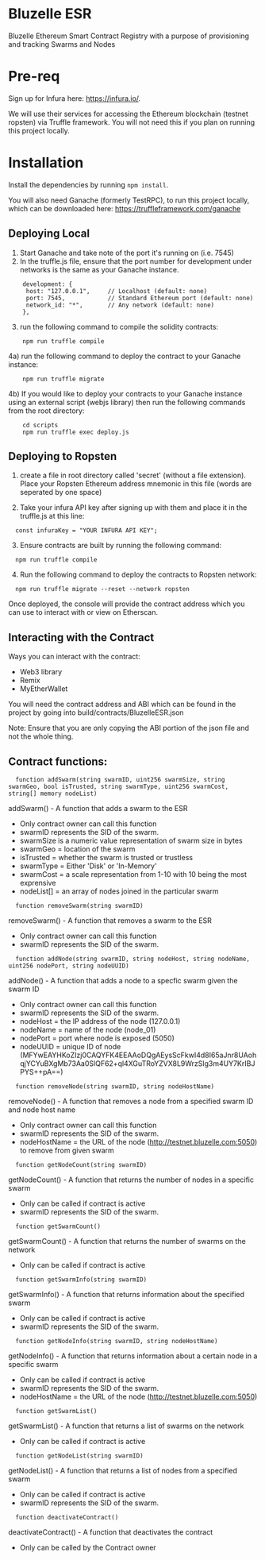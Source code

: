 # Bluzelle ESR

Bluzelle Ethereum Smart Contract Registry with a purpose of provisioning and tracking Swarms and Nodes

# Pre-req
Sign up for Infura here: https://infura.io/.

We will use their services for accessing the Ethereum blockchain (testnet ropsten) via Truffle framework.  You will not need this if you plan on running this project locally.

# Installation

Install the dependencies by running `npm install`.

You will also need Ganache (formerly TestRPC), to run this project locally, which can be downloaded here: https://truffleframework.com/ganache


## Deploying Local

1) Start Ganache and take note of the port it's running on (i.e. 7545)
2) In the truffle.js file, ensure that the port number for development under networks is the same as your Ganache instance.

```
    development: {
     host: "127.0.0.1",     // Localhost (default: none)
     port: 7545,            // Standard Ethereum port (default: none)
     network_id: "*",       // Any network (default: none)
    },
```

3) run the following command to compile the solidity contracts:
```
    npm run truffle compile
```

4a) run the following command to deploy the contract to your Ganache instance:
```
    npm run truffle migrate
```

4b) If you would like to deploy your contracts to your Ganache instance using an external script (webjs library) then run the following commands from the root directory:
```
    cd scripts
    npm run truffle exec deploy.js
```


## Deploying to Ropsten
1) create a file in root directory called 'secret' (without a file extension).  Place your Ropsten Ethereum address mnemonic in this file (words are seperated by one space)

2) Take your infura API key after signing up with them and place it in the truffle.js at this line:

```
  const infuraKey = "YOUR INFURA API KEY";
```

3) Ensure contracts are built by running the following command:
```
  npm run truffle compile
```

4) Run the following command to deploy the contracts to Ropsten network:
```
  npm run truffle migrate --reset --network ropsten
```

Once deployed, the console will provide the contract address which you can use to interact with or view on Etherscan.

## Interacting with the Contract

Ways you can interact with the contract:

  - Web3 library 
  - Remix
  - MyEtherWallet

You will need the contract address and ABI which can be found in the project by going into build/contracts/BluzelleESR.json

Note: Ensure that you are only copying the ABI portion of the json file and not the whole thing.

## Contract functions:

```
  function addSwarm(string swarmID, uint256 swarmSize, string swarmGeo, bool isTrusted, string swarmType, uint256 swarmCost, string[] memory nodeList)
```

addSwarm() - A function that adds a swarm to the ESR

  - Only contract owner can call this function
  - swarmID represents the SID of the swarm. 
  - swarmSize is a numeric value representation of swarm size in bytes
  - swarmGeo = location of the swarm
  - isTrusted = whether the swarm is trusted or trustless
  - swarmType = Either 'Disk' or 'In-Memory'
  - swarmCost = a scale representation from 1-10 with 10 being the most exprensive
  - nodeList[] = an array of nodes joined in the particular swarm

```
  function removeSwarm(string swarmID)
```

removeSwarm() - A function that removes a swarm to the ESR

  - Only contract owner can call this function
  - swarmID represents the SID of the swarm.  

```
  function addNode(string swarmID, string nodeHost, string nodeName, uint256 nodePort, string nodeUUID) 
```

addNode() - A function that adds a node to a specfic swarm given the swarm ID

  - Only contract owner can call this function
  - swarmID represents the SID of the swarm.  
  - nodeHost = the IP address of the node (127.0.0.1)
  - nodeName = name of the node (node_01)
  - nodePort = port where node is exposed (5050)
  - nodeUUID = unique ID of node (MFYwEAYHKoZIzj0CAQYFK4EEAAoDQgAEysScFkwI4d8I65aJnr8UAohqjYCYuBXgMb73Aa0SlQF62+ql4XGuTRoYZVX8L9WrzSlg3m4UY7KrIBJPYS++pA==)

```
  function removeNode(string swarmID, string nodeHostName) 
```

removeNode() - A function that removes a node from a specified swarm ID and node host name

  - Only contract owner can call this function
  - swarmID represents the SID of the swarm.  
  - nodeHostName = the URL of the node (http://testnet.bluzelle.com:5050) to remove from given swarm

```
  function getNodeCount(string swarmID)
```

getNodeCount() - A function that returns the number of nodes in a specific swarm

  - Only can be called if contract is active
  - swarmID represents the SID of the swarm.  

```
  function getSwarmCount()
```

getSwarmCount() - A function that returns the number of swarms on the network

  - Only can be called if contract is active

```
  function getSwarmInfo(string swarmID) 
```

getSwarmInfo() - A function that returns information about the specified swarm

  - Only can be called if contract is active
  - swarmID represents the SID of the swarm.  

```
  function getNodeInfo(string swarmID, string nodeHostName) 
```

getNodeInfo() - A function that returns information about a certain node in a specific swarm

  - Only can be called if contract is active
  - swarmID represents the SID of the swarm.  
  - nodeHostName = the URL of the node (http://testnet.bluzelle.com:5050)

```
  function getSwarmList()  
```

getSwarmList() - A function that returns a list of swarms on the network

  - Only can be called if contract is active

```
  function getNodeList(string swarmID)  
```

getNodeList() - A function that returns a list of nodes from a specified swarm

  - Only can be called if contract is active
  - swarmID represents the SID of the swarm.  

```
  function deactivateContract() 
```

deactivateContract() - A function that deactivates the contract

  - Only can be called by the Contract owner





